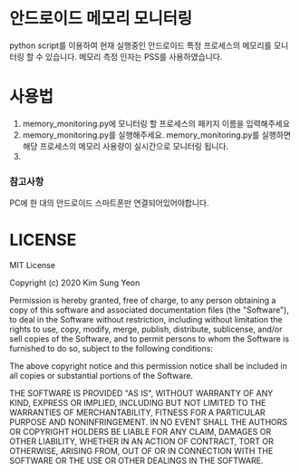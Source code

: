 # 안드로이드 메모리 모니터링
python script를 이용하여 현재 실행중인 안드로이드 특정 프로세스의 메모리를 모니터링 할 수 있습니다.
메모리 측정 인자는 PSS를 사용하였습니다.

# 사용법
1. memory_monitoring.py에 모니터링 할 프로세스의 패키지 이름을 입력해주세요
1. memory_monitoring.py를 실행해주세요. memory_monitoring.py를 실행하면 해당 프로세스의 메모리 사용량이 실시간으로 모니터링 됩니다.<br>
1. 

### 참고사항
PC에 한 대의 안드로이드 스마트폰만 연결되어있어야합니다.


# LICENSE
MIT License

Copyright (c) 2020 Kim Sung Yeon

Permission is hereby granted, free of charge, to any person obtaining a copy
of this software and associated documentation files (the "Software"), to deal
in the Software without restriction, including without limitation the rights
to use, copy, modify, merge, publish, distribute, sublicense, and/or sell
copies of the Software, and to permit persons to whom the Software is
furnished to do so, subject to the following conditions:

The above copyright notice and this permission notice shall be included in all
copies or substantial portions of the Software.

THE SOFTWARE IS PROVIDED "AS IS", WITHOUT WARRANTY OF ANY KIND, EXPRESS OR
IMPLIED, INCLUDING BUT NOT LIMITED TO THE WARRANTIES OF MERCHANTABILITY,
FITNESS FOR A PARTICULAR PURPOSE AND NONINFRINGEMENT. IN NO EVENT SHALL THE
AUTHORS OR COPYRIGHT HOLDERS BE LIABLE FOR ANY CLAIM, DAMAGES OR OTHER
LIABILITY, WHETHER IN AN ACTION OF CONTRACT, TORT OR OTHERWISE, ARISING FROM,
OUT OF OR IN CONNECTION WITH THE SOFTWARE OR THE USE OR OTHER DEALINGS IN THE
SOFTWARE.
